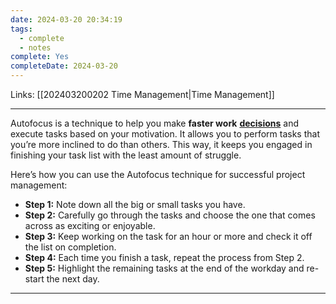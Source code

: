 ```yaml
---
date: 2024-03-20 20:34:19
tags:
  - complete
  - notes
complete: Yes
completeDate: 2024-03-20
---
```

Links: [[202403200202 Time Management|Time Management]]

---
Autofocus is a technique to help you make **faster work** [**decisions**](https://www.theguardian.com/small-business-network/2018/mar/19/how-to-make-better-decisions) and execute tasks based on your motivation. It allows you to perform tasks that you’re more inclined to do than others. This way, it keeps you engaged in finishing your task list with the least amount of struggle. 

Here’s how you can use the Autofocus technique for successful project management:

- **Step 1:** Note down all the big or small tasks you have.
- **Step 2:** Carefully go through the tasks and choose the one that comes across as exciting or enjoyable. 
- **Step 3:** Keep working on the task for an hour or more and check it off the list on completion. 
- **Step 4:** Each time you finish a task, repeat the process from Step 2. 
- **Step 5:** Highlight the remaining tasks at the end of the workday and re-start the next day.

---